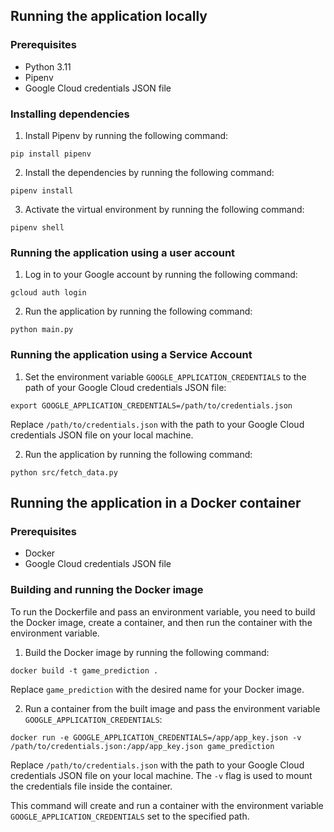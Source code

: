 ## Running the application locally

### Prerequisites

- Python 3.11
- Pipenv
- Google Cloud credentials JSON file

### Installing dependencies

1. Install Pipenv by running the following command:

```
pip install pipenv
```

2. Install the dependencies by running the following command:

```
pipenv install
```

3. Activate the virtual environment by running the following command:

```
pipenv shell
```

### Running the application using a user account

1. Log in to your Google account by running the following command:

```
gcloud auth login
```

2. Run the application by running the following command:

```
python main.py
```

### Running the application using a Service Account

1. Set the environment variable `GOOGLE_APPLICATION_CREDENTIALS` to the path of your Google Cloud credentials JSON file:

```
export GOOGLE_APPLICATION_CREDENTIALS=/path/to/credentials.json
```

Replace `/path/to/credentials.json` with the path to your Google Cloud credentials JSON file on your local machine.

2. Run the application by running the following command:

```
python src/fetch_data.py
```

## Running the application in a Docker container

### Prerequisites

- Docker
- Google Cloud credentials JSON file

### Building and running the Docker image

To run the Dockerfile and pass an environment variable, you need to build the Docker image, create a container, and then run the container with the environment variable.

1. Build the Docker image by running the following command:

```
docker build -t game_prediction .
```

Replace `game_prediction` with the desired name for your Docker image.

2. Run a container from the built image and pass the environment variable `GOOGLE_APPLICATION_CREDENTIALS`:

```
docker run -e GOOGLE_APPLICATION_CREDENTIALS=/app/app_key.json -v /path/to/credentials.json:/app/app_key.json game_prediction
```

Replace `/path/to/credentials.json` with the path to your Google Cloud credentials JSON file on your local machine. The `-v` flag is used to mount the credentials file inside the container.

This command will create and run a container with the environment variable `GOOGLE_APPLICATION_CREDENTIALS` set to the specified path.
